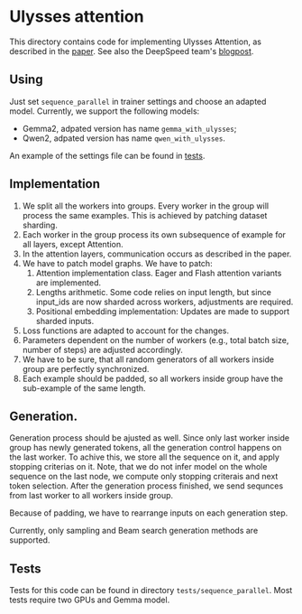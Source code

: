 # Ulysses attention

This directory contains code for implementing Ulysses Attention, as described in the [paper](https://arxiv.org/abs/2309.14509).
See also the DeepSpeed team's [blogpost](https://www.deepspeed.ai/tutorials/ds-sequence/).

## Using
Just set `sequence_parallel` in trainer settings and choose an adapted model.
Currently, we support the following models:
* Gemma2, adpated version has name `gemma_with_ulysses`;
* Qwen2, adpated version has name `qwen_with_ulysses`.


An example of the settings file can be found in [tests](../../tests/fixtures/configs/train/dpo/dpo_with_seq_p.json).


## Implementation
1. We split all the workers into groups. Every worker in the group will process the same examples.
This is achieved by patching dataset sharding.
1. Each worker in the group process its own subsequence of example for all layers, except Attention.
1. In the attention layers, communication occurs as described in the paper.
1. We have to patch model graphs. We have to patch:
    1. Attention implementation class. Eager and Flash attention variants are implemented.
    1. Lengths arithmetic. Some code relies on input length, but since input_ids are now sharded across workers, adjustments are required.
    1. Positional embedding implementation: Updates are made to support sharded inputs.
1. Loss functions are adapted to account for the changes.
1. Parameters dependent on the number of workers (e.g., total batch size, number of steps) are adjusted accordingly.
1. We have to be sure, that all random generators of all workers inside group are perfectly synchronized.
1. Each example should be padded, so all workers inside group have the sub-example of the same length.

## Generation.
Generation process should be ajusted as well. Since only last worker inside group has newly generated tokens, all the generation control happens on the last worker. To achive this, we store all the sequence on it, and apply stopping criterias on it. Note, that we do not infer model on the whole sequence on the last node, we compute only stopping criterais and next token selection.
After the generation process finished, we send sequnces from last worker to all workers inside group.

Because of padding, we have to rearrange inputs on each generation step.

Currently, only sampling and Beam search generation methods are supported.

## Tests
Tests for this code can be found in directory `tests/sequence_parallel`.
Most tests require two GPUs and Gemma model.